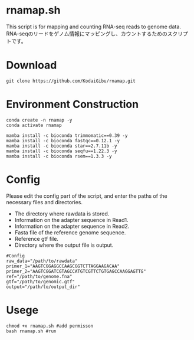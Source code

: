 # rnamap.sh
This script is for mapping and counting RNA-seq reads to genome data.  
RNA-seqのリードをゲノム情報にマッピングし、カウントするためのスクリプトです。

# Download
```bash:
git clone https://github.com/KodaiGibu/rnamap.git
```

# Environment Construction
```bash:
conda create -n rnamap -y
conda activate rnamap

mamba install -c bioconda trimmomatic==0.39 -y
mamba install -c bioconda fastqc==0.12.1 -y
mamba install -c bioconda star==2.7.11b -y
mamba install -c bioconda seqfu==1.22.3 -y
mamba install -c bioconda rsem==1.3.3 -y
```
# Config
Please edit the config part of the script, and enter the paths of the necessary files and directories.
- The directory where rawdata is stored.
- Information on the adapter sequence in Read1.
- Information on the adapter sequence in Read2.
- Fasta file of the reference genome sequence.
- Reference gtf file.
- Directory where the output file is output.

```bash:
#Config
raw_data="/path/to/rawdata" 
primer_1="AAGTCGGAGGCCAAGCGGTCTTAGGAAGACAA" 
primer_2="AAGTCGGATCGTAGCCATGTCGTTCTGTGAGCCAAGGAGTTG"
ref="/path/to/genome.fna"
gtf="/path/to/genomic.gtf"
output="/path/to/output_dir"
```

# Usege
```bash:
chmod +x rnamap.sh #add permisson
bash rnamap.sh #run
```


